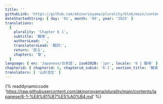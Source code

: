 ```yaml
---
title: ''
githubLink: 'https://github.com/akinorioyama/plurality/blob/main/contents/japanese/6-1-%E8%81%B7%E5%A0%B4.md'
dateStartedString: { day: '01', month: '09', year: '2025' }
translations:
  {
    plurality: 'Chapter 6 1',
    subtitle: '職場',
    authorsLead: '',
    translatorsLead: '翻訳:',
    return: '戻る',
    chapters: '章',
  }
language: { en: 'Japanese/日本語', iso6392B: 'jpn', locale: '6 1 職場' }
chapterid: { chapterid: 6, chapterid_subid: '6-1', section_title: '職場' }
translators: [ '山形浩生' ]
---
```

{% readdynamiccode 'https://raw.githubusercontent.com/akinorioyama/plurality/main/contents/japanese/6-1-%E8%81%B7%E5%A0%B4.md' %}

